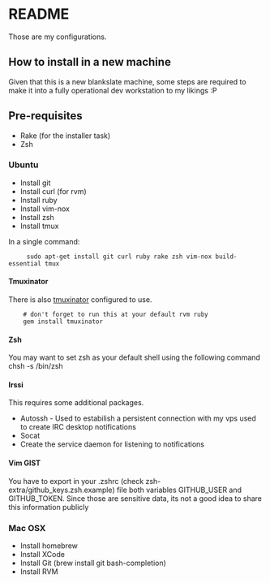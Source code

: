 # README
Those are my configurations. 

## How to install in a new machine
Given that this is a new blankslate machine, some steps are required to make it into a fully operational dev workstation to my likings :P 

## Pre-requisites
  * Rake (for the installer task)
  * Zsh

### Ubuntu

 * Install git
 * Install curl (for rvm)
 * Install ruby 
 * Install vim-nox
 * Install zsh 
 * Install tmux 

In a single command: 

         sudo apt-get install git curl ruby rake zsh vim-nox build-essential tmux

#### Tmuxinator

There is also [tmuxinator](https://github.com/aziz/tmuxinator) configured to use.

        # don't forget to run this at your default rvm ruby
        gem install tmuxinator

#### Zsh

You may want to set zsh as your default shell using the following command
     chsh -s /bin/zsh

#### Irssi

This requires some additional packages. 

  * Autossh - Used to estabilish a persistent connection with my vps used to create IRC desktop notifications 
  * Socat 
  * Create the service daemon for listening to notifications


#### Vim GIST 

You have to export in your .zshrc (check zsh-extra/github\_keys.zsh.example) file both variables GITHUB\_USER and GITHUB\_TOKEN.
Since those are sensitive data, its not a good idea to share this information publicly 

### Mac OSX
 * Install homebrew
 * Install XCode 
 * Install Git (brew install git bash-completion) 
 * Install RVM
